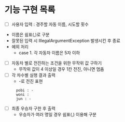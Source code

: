 # 기능 구현 목록
- [ ]   사용자 입력 : 경주할 자동 이름, 시도할 횟수
  - 이름은 쉼표(,)로 구분
  - 잘못된 입력 시 IllegalArgumentException 발생시킨 후 종료
  - 예외 처리
    - case 1. 각 자동차 이름은 5자 이하
- [ ] 자동차 별로 전진하는 조건을 위한 무작위 값 구하기
  - 무작위 값이 4 이상일 경우 1칸 전진, 아니면 멈춤
- [ ] 각 차수별 실행 결과 출력
  - -로 전진 표현
  ```
    pobi : - 
    woni :
    jun : -
  ```
- [ ] 최종 우승자 구한 후 출력
  - 우승자가 여러 명일 경우 쉼표(,) 이용해 구분